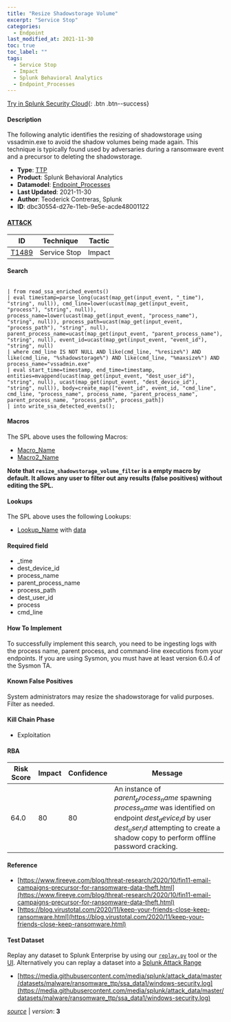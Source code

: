 ```yaml
---
title: "Resize Shadowstorage Volume"
excerpt: "Service Stop"
categories:
  - Endpoint
last_modified_at: 2021-11-30
toc: true
toc_label: ""
tags:
  - Service Stop
  - Impact
  - Splunk Behavioral Analytics
  - Endpoint_Processes
---
```




[Try in Splunk Security Cloud](https://www.splunk.com/en_us/cyber-security.html){: .btn .btn--success}

#### Description

The following analytic identifies the resizing of shadowstorage using vssadmin.exe to avoid the shadow volumes being made again. This technique is typically found used by adversaries during a ransomware event and a precursor to deleting the shadowstorage.

- **Type**: [TTP](https://github.com/splunk/security_content/wiki/Detection-Analytic-Types)
- **Product**: Splunk Behavioral Analytics
- **Datamodel**: [Endpoint_Processes](https://docs.splunk.com/Documentation/CIM/latest/User/EndpointProcesses)
- **Last Updated**: 2021-11-30
- **Author**: Teoderick Contreras, Splunk
- **ID**: dbc30554-d27e-11eb-9e5e-acde48001122


#### [ATT&CK](https://attack.mitre.org/)

| ID             | Technique      |  Tactic           |
| -------------- | -------------- |------------------ |
| [T1489](https://attack.mitre.org/techniques/T1489/) | Service Stop | Impact |

#### Search

```

| from read_ssa_enriched_events() 
| eval timestamp=parse_long(ucast(map_get(input_event, "_time"), "string", null)), cmd_line=lower(ucast(map_get(input_event, "process"), "string", null)), process_name=lower(ucast(map_get(input_event, "process_name"), "string", null)), process_path=ucast(map_get(input_event, "process_path"), "string", null), parent_process_name=ucast(map_get(input_event, "parent_process_name"), "string", null), event_id=ucast(map_get(input_event, "event_id"), "string", null) 
| where cmd_line IS NOT NULL AND like(cmd_line, "%resize%") AND like(cmd_line, "%shadowstorage%") AND like(cmd_line, "%maxsize%") AND process_name="vssadmin.exe" 
| eval start_time=timestamp, end_time=timestamp, entities=mvappend(ucast(map_get(input_event, "dest_user_id"), "string", null), ucast(map_get(input_event, "dest_device_id"), "string", null)), body=create_map(["event_id", event_id, "cmd_line", cmd_line, "process_name", process_name, "parent_process_name", parent_process_name, "process_path", process_path]) 
| into write_ssa_detected_events();
```

#### Macros
The SPL above uses the following Macros:
* [Macro_Name](https://)
* [Macro2_Name](https://)

**Note that `resize_shadowstorage_volume_filter` is a empty macro by default. It allows any user to filter out any results (false positives) without editing the SPL.**

#### Lookups
The SPL above uses the following Lookups:

* [Lookup_Name]() with [data]()

#### Required field
* _time
* dest_device_id
* process_name
* parent_process_name
* process_path
* dest_user_id
* process
* cmd_line


#### How To Implement
To successfully implement this search, you need to be ingesting logs with the process name, parent process, and command-line executions from your endpoints. If you are using Sysmon, you must have at least version 6.0.4 of the Sysmon TA.

#### Known False Positives
System administrators may resize the shadowstorage for valid purposes. Filter as needed.

#### Kill Chain Phase
* Exploitation



#### RBA

| Risk Score  | Impact      | Confidence   | Message      |
| ----------- | ----------- |--------------|--------------|
| 64.0 | 80 | 80 | An instance of $parent_process_name$ spawning $process_name$ was identified on endpoint $dest_device_id$ by user $dest_user_id$ attempting to create a shadow copy to perform offline password cracking. |




#### Reference

* [https://www.fireeye.com/blog/threat-research/2020/10/fin11-email-campaigns-precursor-for-ransomware-data-theft.html](https://www.fireeye.com/blog/threat-research/2020/10/fin11-email-campaigns-precursor-for-ransomware-data-theft.html)
* [https://blog.virustotal.com/2020/11/keep-your-friends-close-keep-ransomware.html](https://blog.virustotal.com/2020/11/keep-your-friends-close-keep-ransomware.html)



#### Test Dataset
Replay any dataset to Splunk Enterprise by using our [`replay.py`](https://github.com/splunk/attack_data#using-replaypy) tool or the [UI](https://github.com/splunk/attack_data#using-ui).
Alternatively you can replay a dataset into a [Splunk Attack Range](https://github.com/splunk/attack_range#replay-dumps-into-attack-range-splunk-server)

* [https://media.githubusercontent.com/media/splunk/attack_data/master/datasets/malware/ransomware_ttp/ssa_data1/windows-security.log](https://media.githubusercontent.com/media/splunk/attack_data/master/datasets/malware/ransomware_ttp/ssa_data1/windows-security.log)



[*source*](https://github.com/splunk/security_content/tree/develop/detections/endpoint/resize_shadowstorage_volume.yml) \| *version*: **3**